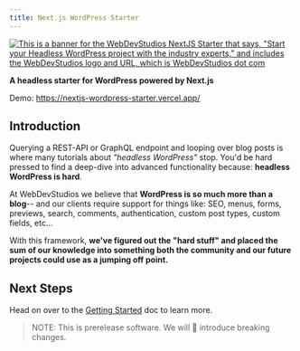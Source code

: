 ```yaml
---
title: Next.js WordPress Starter
---
```


[![This is a banner for the WebDevStudios NextJS Starter that says, "Start your Headless WordPress project with the industry experts," and includes the WebDevStudios logo and URL, which is WebDevStudios dot com](https://nextjs.wpengine.com/wp-content/uploads/2021/06/WDS-GitHub-Banner.png)](https://webdevstudios.com/solutions/wordpress-headless-cms/)

**A headless starter for WordPress powered by Next.js**

Demo: <https://nextjs-wordpress-starter.vercel.app/>

## Introduction

Querying a REST-API or GraphQL endpoint and looping over blog posts is where many tutorials about _"headless WordPress"_ stop. You'd be hard pressed to find a deep-dive into advanced functionality because: **headless WordPress is hard**.

At WebDevStudios we believe that **WordPress is so much more than a blog**-- and our clients require support for things like: SEO, menus, forms, previews, search, comments, authentication, custom post types, custom fields, etc...

With this framework, **we've figured out the "hard stuff" and placed the sum of our knowledge into something both the community and our future projects could use as a jumping off point.**

## Next Steps

Head on over to the [Getting Started](/docs/index) doc to learn more.

> NOTE: This is prerelease software. We will 💯 introduce breaking changes.
